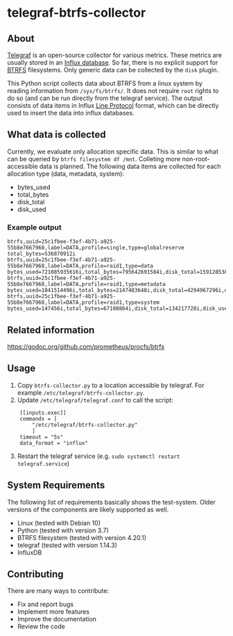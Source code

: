 # telegraf-btrfs-collector

## About
[Telegraf](https://www.influxdata.com/time-series-platform/telegraf/) is an open-source collector for various metrics.
These metrics are usually stored in an [Influx database](https://www.influxdata.com/products/influxdb-overview/).
So far, there is no explicit support for [BTRFS](https://btrfs.wiki.kernel.org/index.php/Main_Page) filesystems. 
Only generic data can be collected by the `disk` plugin.

This Python script collects data about BTRFS from a linux system by reading information from `/sys/fs/btrfs/`.
It does not require `root` rights to do so (and can be run directly from the telegraf service).
The output consists of data items in Influx [Line Protocol](https://v2.docs.influxdata.com/v2.0/reference/syntax/line-protocol/) format, which can be directly used to insert the data into influx databases.

## What data is collected
Currently, we evaluate only allocation specific data.
This is similar to what can be queried by `btrfs filesystem df /mnt`.
Colleting more non-root-accessible data is planned.
The following data items are collected for each allocation type (data, metadata, system):
* bytes_used
* total_bytes
* disk_total
* disk_used

### Example output
```
btrfs,uuid=25c1fbee-f3ef-4b71-a925-55b8e7667968,label=DATA,profile=single,type=globalreserve total_bytes=536870912i
btrfs,uuid=25c1fbee-f3ef-4b71-a925-55b8e7667968,label=DATA,profile=raid1,type=data bytes_used=721085935616i,total_bytes=795642691584i,disk_total=1591285383168i,disk_used=1442171871232i
btrfs,uuid=25c1fbee-f3ef-4b71-a925-55b8e7667968,label=DATA,profile=raid1,type=metadata bytes_used=1041514496i,total_bytes=2147483648i,disk_total=4294967296i,disk_used=2083028992i
btrfs,uuid=25c1fbee-f3ef-4b71-a925-55b8e7667968,label=DATA,profile=raid1,type=system bytes_used=147456i,total_bytes=67108864i,disk_total=134217728i,disk_used=294912i
```

## Related information
https://godoc.org/github.com/prometheus/procfs/btrfs

## Usage
1. Copy `btrfs-collector.py` to a location accessible by telegraf. For example `/etc/telegraf/btrfs-collector.py`.
2. Update `/etc/telegraf/telegraf.conf` to call the script:

```
    [[inputs.exec]]
    commands = [
        "/etc/telegraf/btrfs-collector.py"
        ]
    timeout = "5s"
    data_format = "influx"
```
3. Restart the telegraf service (e.g. `sudo systemctl restart telegraf.service`)

## System Requirements
The following list of requirements basically shows the test-system.
Older versions of the components are likely supported as well.
* Linux (tested with Debian 10)
* Python (tested with version 3.7)
* BTRFS filesystem (tested with version 4.20.1)
* telegraf (tested with version 1.14.3)
* InfluxDB

## Contributing
There are many ways to contribute:
- Fix and report bugs
- Implement more features
- Improve the documentation
- Review the code
